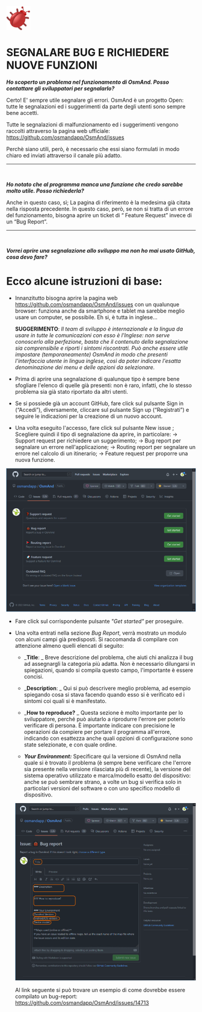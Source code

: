 <img src="img/Red_bug.svg_by_Mushii_WikimediaCommons.png" style="width:64px;height:64px;">

# SEGNALARE BUG E RICHIEDERE NUOVE FUNZIONI

<p><i><b>
Ho scoperto un problema nel funzionamento di OsmAnd. Posso contattare gli sviluppatori per segnalarlo?</b></i>

Certo! E' sempre utile segnalare gli errori.
OsmAnd è un progetto Open: tutte le segnalazioni ed i suggerimenti da parte degli utenti sono sempre bene
accetti. 

Tutte le segnalazioni di malfunzionamento ed i suggerimenti vengono raccolti attraverso la pagina web
ufficiale: https://github.com/osmandapp/OsmAnd/issues

Perchè siano utili, però, è necessario che essi siano formulati in modo chiaro ed inviati attraverso il
canale più adatto. 
</p>

___
<br/>
<p><i><b>
Ho notato che al programma manca una funzione che credo sarebbe molto utile. Posso richiederla?</i></b>

Anche in questo caso, sì; La pagina di riferimento è la medesima già citata nella risposta precedente. In
questo caso, però, se non si tratta di un errore del funzionamento, bisogna aprire un ticket di “ Feature
Request” invece di un “Bug Report”.
</p>

___
<br/>
<p><i><b>
Vorrei aprire una segnalazione allo sviluppo ma non ho mai usato GitHub, cosa devo fare?</b></i>

# Ecco alcune istruzioni di base:
- Innanzitutto bisogna aprire la pagina web https://github.com/osmandapp/OsmAnd/issues con un
qualunque browser: funziona anche da smartphone e tablet ma sarebbe meglio usare un computer, se
possibile. Eh si, è tutta in inglese...
  
  <b>SUGGERIMENTO</b>: _Il team di sviluppo è internazionale e la lingua da usare in tutte
le comunicazioni con esso è l'Inglese: non serve conoscerlo alla perfezione, basta
che il contenuto della segnalazione sia comprensibile e riporti i sintomi
riscontrati. Può anche essere utile impostare (temporaneamente) OsmAnd in
modo che presenti l'interfaccia utente in lingua inglese, così da poter indicare
l'esatta denominazione dei menu e delle opzioni da selezionare._
  
- Prima di aprire una segnalazione di qualunque tipo è sempre bene sfogliare l'elenco di quelle già
presenti: non è raro, infatti, che lo stesso problema sia già stato riportato da altri utenti.

- Se si possiede già un account GitHub, fare click sul pulsante Sign in (“Accedi”), diversamente, cliccare sul
pulsante Sign up (“Registrati”) e seguire le indicazioni per la creazione di un nuovo account.

- Una volta eseguito l'accesso, fare click sul pulsante New issue ; Scegliere quindi il tipo di segnalazione da aprire, in
particolare:
  → Support request per richiedere un suggerimento;
  → Bug report per segnalare un errore nell'applicazione;
  → Routing report per segnalare un errore nel calcolo di un itinerario;
  → Feature request per proporre una nuova funzione.
  
<IMG SRC="img/Github_ReportTypes.png">
  
- Fare click sul corrispondente pulsante _"Get started"_ per proseguire.

- Una volta entrati nella sezione _Bug Report_, verrà mostrato un modulo con alcuni campi già predisposti. 
  Si raccomanda di compilare con attenzione almeno quelli elencati di seguito:

  - _**Title**: _
  Breve descrizione del problema, che aiuti chi analizza il bug ad assegnargli la categoria più adatta. Non è necessario
dilungarsi in spiegazioni, quando si compila questo campo, l'importante è essere concisi.
  
  - _**Description**: _
  Qui si può descrivere meglio problema, ad esempio spiegando cosa si stava facendo quando esso si è verificato ed i sintomi coi quali si
è manifestato.
  
  - _**How to reproduce?** _
  Questa sezione è molto importante per lo sviluppatore, perché può aiutarlo a
riprodurre l'errore per poterlo verificare di persona. È importante indicare con precisione le operazioni
da compiere per portare il programma all'errore, indicando con esattezza anche quali opzioni di
configurazione sono state selezionate, e con quale ordine.
  
  - _**Your Environment:**_
  Specificare qui la versione di OsmAnd nella quale si è trovato il problema (è sempre bene verificare che l'errore sia presente nella versione rilasciata più di recente), la versione del sistema operativo utilizzato e marca/modello esatto del dispositivo: anche se può sembrare strano, a volte un bug si verifica solo in particolari versioni del software o con uno specifico modello di dispositivo.

  <img src="img/Github_Report_esempio.png">
  
  Al link seguente si può trovare un esempio di come dovrebbe essere compilato un bug-report:
https://github.com/osmandapp/OsmAnd/issues/14713
  
  
